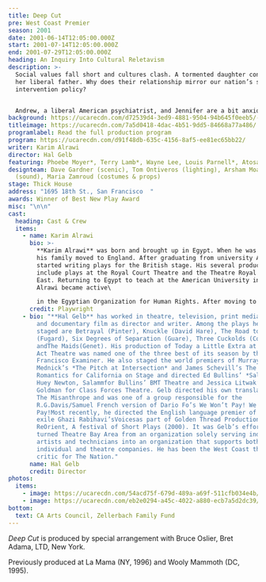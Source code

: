 ```yaml
---
title: Deep Cut
pre: West Coast Premier
season: 2001
date: 2001-06-14T12:05:00.000Z
start: 2001-07-14T12:05:00.000Z
end: 2001-07-29T12:05:00.000Z
heading: An Inquiry Into Cultural Reletavism
description: >-
  Social values fall short and cultures clash. A tormented daughter confronts
  her liberal father. Why does their relationship mirror our nation’s selective
  intervention policy?


  Andrew, a liberal American psychiatrist, and Jennifer are a bit anxious about announcing their engagement to Farah, Andrew’s estranged daughter from his first marriage to an Egyptian woman, Nadia who passed away several years ago. Farah is frustrated in an unhappy marriage and has recently learned through therapy that she was circumcised at the age of eight. Farah is shocked by the discovery that her father consented to her circumcision. When she asks why he did nothing to stop it, Andrew explains that it was out of respect for her mother’s culture. As someone who is intensely aware of the horrors that have resulted when one culture imposes its will on another, Andrew firmly believes that it would have been wrong of him to impose his own beliefs on the traditional practices of his wife’s culture. A wider context is brought to bear on the stormy conflict by a young Chinese surgeon and patient of the psychiatrist’s who was tortured during the events at Tiananman Square.
background: https://ucarecdn.com/d72539d4-3ed9-4881-9504-94b645f0eeb5/-/crop/1963x1160/0,0/-/preview/
titleimage: https://ucarecdn.com/7a5d0418-4dac-4b51-9dd5-84668a77a486/
programlabel: Read the full production program
program: https://ucarecdn.com/d91f48db-635c-4156-8af5-ee81ec65bb22/
writer: Karim Alrawi
director: Hal Gelb
featuring: Phoebe Moyer*, Terry Lamb*, Wayne Lee, Louis Parnell*, Atosa Babaoff
designteam: Dave Gardner (scenic), Tom Ontiveros (lighting), Arsham Moadabian
  (sound), Maria Zamroud (costumes & props)
stage: Thick House
address: "1695 18th St., San Francisco  "
awards: Winner of Best New Play Award
misc: "\n\n"
cast:
  heading: Cast & Crew
  items:
    - name: Karim Alrawi
      bio: >-
        **Karim Alrawi** was born and brought up in Egypt. When he was thirteen
        his family moved to England. After graduating from university Alrawi
        started writing plays for the British stage. His several productions
        include plays at the Royal Court Theatre and the Theatre Royal Stratford
        East. Returning to Egypt to teach at the American University in Cairo
        Alrawi became active\

        in the Egyptian Organization for Human Rights. After moving to North America seven years ago Alrawi has had productions at a number of theatres in Canada and the US including Killing Time and Chagall’s Arabian Nights, produced at Meadow Brook Theatre where he previously served as literary manager. Several of his plays have won major national and international awards including The John Whiting, The USA Today, and the Canadian Theatres' National Playwriting Awards. Currently Alrawi is the editor of Arabica, a bimonthly magazine for and about the Arab community. His children’s story The Girl Who Lost Her Smile was recently published.
      credit: Playwright
    - bio: "**Hal Gelb** has worked in theatre, television, print media, multimedia
        and documentary film as director and writer. Among the plays he has
        staged are Betrayal (Pinter), Knuckle (David Hare), The Road to Mecca
        (Fugard), Six Degrees of Separation (Guare), Three Cuckolds (Comedia)
        andThe Maids(Genet). His production of Today a Little Extra at the One
        Act Theatre was named one of the three best of its season by the San
        Francisco Examiner. He also staged the world premiers of Murray
        Mednick’s *The Pitch at Intersection* and James Schevill’s The Last
        Romantics for California on Stage and directed Ed Bullins’ *Salaam*,
        Huey Newton, Salammfor Bullins’ BMT Theatre and Jessica Litwak’s Emma
        Goldman for Class Forces Theatre. Gelb directed his own translation of
        The Misanthrope and was one of a group responsible for the
        R.G.Davis/Samuel French version of Dario Fo’s We Won’t Pay! We Won’t
        Pay!Most recently, he directed the English language premier of Iranian
        exile Ghazi Rabihavi’sVoicesas part of Golden Thread Productions’
        ReOrient, A festival of Short Plays (2000). It was Gelb’s efforts that
        turned Theatre Bay Area from an organization solely serving individual
        artists and technicians into an organization that supports both
        individual and theatre companies. He has been the West Coast theatre
        critic for The Nation."
      name: Hal Gelb
      credit: Director
photos:
  items:
    - image: https://ucarecdn.com/54acd75f-679d-489a-a69f-511cfb034e4b/
    - image: https://ucarecdn.com/eb2e0294-a45c-4022-a880-ecb7a5d2dc39/
bottom:
  text: CA Arts Council, Zellerbach Family Fund
---
```

*Deep Cut* is produced by special arrangement with Bruce Oslier, Bret Adama, LTD, New York. 

Previously produced at La Mama (NY, 1996) and Wooly Mammoth (DC, 1995).